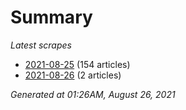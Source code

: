 # Summary
*Latest scrapes*
* [2021-08-25](https://github.com/nuuuwan/news_lk/blob/data/news_lk.2021-08-25.json) (154 articles)
* [2021-08-26](https://github.com/nuuuwan/news_lk/blob/data/news_lk.2021-08-26.json) (2 articles)

*Generated at 01:26AM, August 26, 2021*